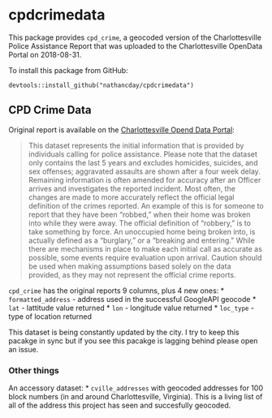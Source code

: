 
<!-- README.md is generated from README.Rmd. Please edit that file -->
cpdcrimedata
============

This package provides `cpd_crime`, a geocoded version of the Charlottesville Police Assistance Report that was uploaded to the Charlottesville OpenData Portal on 2018-08-31.

To install this package from GitHub:

    devtools::install_github("nathancday/cpdcrimedata")

CPD Crime Data
--------------

Original report is available on the [Charlottesville Opend Data Portal](http://opendata.charlottesville.org/datasets/crime-data):

> This dataset represents the initial information that is provided by individuals calling for police assistance. Please note that the dataset only contains the last 5 years and excludes homicides, suicides, and sex offenses; aggravated assaults are shown after a four week delay. Remaining information is often amended for accuracy after an Officer arrives and investigates the reported incident. Most often, the changes are made to more accurately reflect the official legal definition of the crimes reported. An example of this is for someone to report that they have been “robbed,” when their home was broken into while they were away. The official definition of “robbery,” is to take something by force. An unoccupied home being broken into, is actually defined as a “burglary,” or a “breaking and entering.” While there are mechanisms in place to make each initial call as accurate as possible, some events require evaluation upon arrival. Caution should be used when making assumptions based solely on the data provided, as they may not represent the official crime reports.

`cpd_crime` has the original reports 9 columns, plus 4 new ones: \* `formatted_address` - address used in the successful GoogleAPI geocode \* `lat` - lattitude value returned \* `lon` - longitude value returned \* `loc_type` - type of location returned

This dataset is being constantly updated by the city. I try to keep this pacakge in sync but if you see this pacakge is lagging behind please open an issue.

### Other things

An accessory dataset: \* `cville_addresses` with geocoded addresses for 100 block numbers (in and around Charlottesville, Virginia). This is a living list of all of the address this project has seen and succesfully geocoded.
